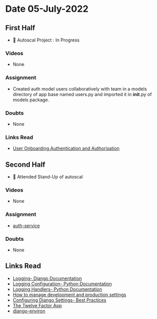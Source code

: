 # Date 05-July-2022

## First Half

- 🔄 Autoscal Project : In Progress

### Videos

- None

### Assignment

- Created auth model users collaboratively with team in a models directory of app base named users.py and imported it in **init**.py of models package.

### Doubts

- None

### Links Read

- [User Onboarding,Authentication and Authorisation](https://sparkeighteen.atlassian.net/wiki/spaces/AUT/pages/797179906/User+Onboarding+Authentication+and+Authorisation)

## Second Half

- 🔄 Attended Stand-Up of autoscal

### Videos

- None

### Assignment

- [auth-service](https://github.com/autoscal-SP18/auth-service/tree/AUT-2-logging-framework)

### Doubts

- None

## Links Read

- [Logging- Django Documentation](https://docs.djangoproject.com/en/4.0/topics/logging/)
- [Logging Configuration- Python Documentation](https://docs.python.org/3/library/logging.config.html#configuration-file-format)
- [Logging Handlers- Python Documentation](https://docs.python.org/3/library/logging.handlers.html#module-logging.handlers)
- [How to manage development and production settings](https://stackoverflow.com/questions/10664244/django-how-to-manage-development-and-production-settings)
- [Configuring Django Settings- Best Practices](https://djangostars.com/blog/configuring-django-settings-best-practices/#header10)
- [The Twelve Factor App](https://12factor.net/logs)
- [django-environ](https://django-environ.readthedocs.io/en/latest/)
